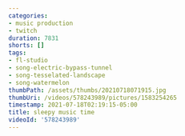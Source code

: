 ```yaml
---
categories:
- music production
- twitch
duration: 7831
shorts: []
tags:
- fl-studio
- song-electric-bypass-tunnel
- song-tesselated-landscape
- song-watermelon
thumbPath: /assets/thumbs/20210718071915.jpg
thumbUri: /videos/578243989/pictures/1583254265
timestamp: 2021-07-18T02:19:15-05:00
title: sleepy music time
videoId: '578243989'
---
```

